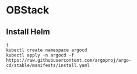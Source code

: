 # OBStack

## Install Helm
<pre><code>t
kubectl create namespace argocd
kubectl apply -n argocd -f https://raw.githubusercontent.com/argoproj/argo-cd/stable/manifests/install.yaml
</code></pre>
